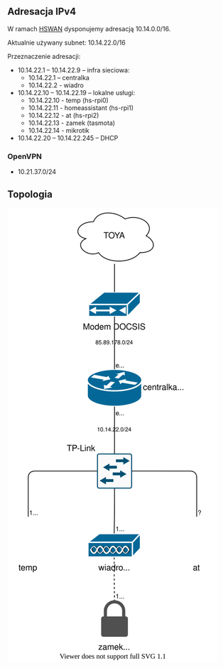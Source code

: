 ## Adresacja IPv4
W ramach [HSWAN](https://wiki.hackerspace.pl/projects:hswan) dysponujemy adresacją 10.14.0.0/16.

Aktualnie używany subnet: 10.14.22.0/16

Przeznaczenie adresacji:
* 10.14.22.1 – 10.14.22.9 – infra sieciowa:
  - 10.14.22.1 – centralka
  - 10.14.22.2 - wiadro
* 10.14.22.10 – 10.14.22.19 – lokalne usługi:
  - 10.14.22.10 - temp (hs-rpi0)
  - 10.14.22.11 - homeassistant (hs-rpi1)
  - 10.14.22.12 - at (hs-rpi2)
  - 10.14.22.13 - zamek (tasmota)
  - 10.14.22.14 - mikrotik
* 10.14.22.20 – 10.14.22.245 – DHCP

### OpenVPN
* 10.21.37.0/24

## Topologia
![Topologia sieci](https://raw.githubusercontent.com/hakierspejs/wiki/master/media-w-wiki/HS-schemat.svg)